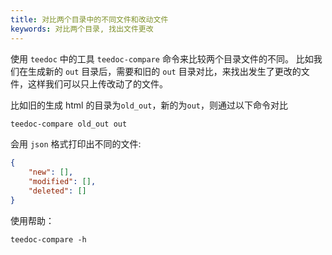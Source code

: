 ```yaml
---
title: 对比两个目录中的不同文件和改动文件
keywords: 对比两个目录, 找出文件更改
---
```


使用 `teedoc` 中的工具 `teedoc-compare` 命令来比较两个目录文件的不同。
比如我们在生成新的 `out` 目录后，需要和旧的 `out` 目录对比，来找出发生了更改的文件，这样我们可以只上传改动了的文件。


比如旧的生成 html 的目录为`old_out`，新的为`out`，则通过以下命令对比
```bash
teedoc-compare old_out out
```

会用 `json` 格式打印出不同的文件:
```json
{
    "new": [],
    "modified": [],
    "deleted": []
}
```

使用帮助：
```
teedoc-compare -h
```

